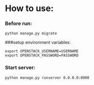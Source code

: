# How to use:

### Before run:
```
python manage.py migrate
```

###setup environment variables:
```
export OPENSTACK_USERNAME=USERNAME
export OPENSTACK_PASSWORD=PASSWORD
```

### Start server:
```
python manage.py runserver 0.0.0.0:8000
```
